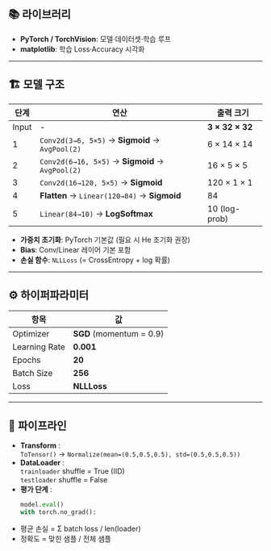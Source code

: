 ## 📚 라이브러리
- **PyTorch / TorchVision**: 모델·데이터셋·학습 루프  
- **matplotlib**: 학습 Loss·Accuracy 시각화  

---

## 🏗️ 모델 구조

| 단계 | 연산 | 출력 크기 |
|------|------|-----------|
| Input | ­­- | **3 × 32 × 32** |
| 1 | `Conv2d(3→6, 5×5)` → **Sigmoid** → `AvgPool(2)` | 6 × 14 × 14 |
| 2 | `Conv2d(6→16, 5×5)` → **Sigmoid** → `AvgPool(2)` | 16 × 5 × 5 |
| 3 | `Conv2d(16→120, 5×5)` → **Sigmoid** | 120 × 1 × 1 |
| 4 | **Flatten** → `Linear(120→84)` → **Sigmoid** | 84 |
| 5 | `Linear(84→10)` → **LogSoftmax** | 10 (log-prob) |

- **가중치 초기화**: PyTorch 기본값 (필요 시 He 초기화 권장)  
- **Bias**: Conv/Linear 레이어 기본 포함  
- **손실 함수**: `NLLLoss` (= CrossEntropy + log 확률)  

---

## ⚙️ 하이퍼파라미터
| 항목 | 값 |
|------|----|
| Optimizer | **SGD** (momentum = 0.9) |
| Learning Rate | **0.001** |
| Epochs | **20** |
| Batch Size | **256** |
| Loss | **NLLLoss** |

---

## 🔄 파이프라인
- **Transform** :  
  `ToTensor()` → `Normalize(mean=(0.5,0.5,0.5), std=(0.5,0.5,0.5))`
- **DataLoader** :  
  `trainloader` shuffle = True (IID)  
  `testloader` shuffle = False
- **평가 단계** :  
  ```python
  model.eval()
  with torch.no_grad():
- 평균 손실 = Σ batch loss / len(loader)
- 정확도 = 맞힌 샘플 / 전체 샘플
